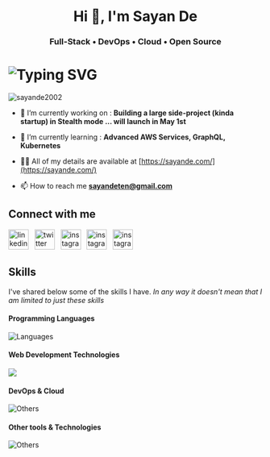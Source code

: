 <h1 align="center">Hi 👋, I'm Sayan De</h1>
<h3 align="center">Full-Stack • DevOps • Cloud • Open Source</h3> 

# ![Typing SVG](https://readme-typing-svg.demolab.com?font=Fira+Code&size=30&pause=1000&vCenter=true&width=800&color=fa8c01&lines=Sayan+De+Welcoming+you+%F0%9F%91%8B;I+am+a+passionate+Full+-+Stack+Developer;I+am+a+passionate+DevOps+-+Developer;I+am+a+passionate+Cloud+-+Developer;)

<p align="left"> <img src="https://komarev.com/ghpvc/?username=sayande2002&label=Profile%20views&color=0e75b6&style=flat" alt="sayande2002" /> </p>

- 🔭 I’m currently working on :
  **Building a large side-project (kinda startup) in Stealth mode ... will launch in May 1st** 

- 🌱 I’m currently learning :
  **Advanced AWS Services, GraphQL, Kubernetes**

- 👨‍💻 All of my details are available at [https://sayande.com/](https://sayande.com/)

- 📫 How to reach me **sayandeten@gmail.com**

## Connect with me
[<img src='https://cdn.simpleicons.org/linkedin/0A66C2' alt='linkedin' height='40'>](https://www.linkedin.com/in/sayande/) &nbsp;
[<img src='https://cdn.simpleicons.org/twitter?&theme=light' alt='twitter' height='40'>](https://twitter.com/sayandedotcom) &nbsp;
[<img src='https://cdn.simpleicons.org/instagram?&theme=light' alt='instagram' height='40'>](https://instagram.com/sayandedotcom) &nbsp;
[<img src='https://cdn.simpleicons.org/facebook?&theme=light' alt='instagram' height='40'>](https://www.facebook.com/profile.php?id=100010494277272) &nbsp;
[<img src='https://cdn.simpleicons.org/gmail' alt='instagram' height='40'>](mailto:sayandeten@gmail.com) &nbsp;

## Skills

I've shared below some of the skills I have. _In any way it doesn't mean that I am limited to just these skills_
#### Programming Languages
![Languages](https://skillicons.dev/icons?i=js,ts,python,java,go,SQL)
#### Web Development Technologies
![](https://skillicons.dev/icons?i=react,next,tailwind,nodejs,express,graphql,prisma,postgres,mongodb,redis,kafka)

#### DevOps & Cloud
![Others](https://skillicons.dev/icons?i=git,github,githubactions,aws,docker,kubernetes,jenkins,nginx,terraform,prometheus,grafana,ansible,vercel,cloudflare)

#### Other tools & Technologies
![Others](https://skillicons.dev/icons?i=markdown,regex,vscode,linux,bash,vim,powershell,postman,selenium,vite,latex,figma)

<!-- - 📄 My Resume [https://sayande.me/assets/SayanDeCV.pdf](https://sayande.me/assets/SayanDeCV.pdf) -->
<!-- - - Technical Skills:-
- **Languages -**  JavaScript, TypeScript, Golang, Python, Java, SQL
- **Web Dev   -**  React.js, Next.js, Prisma, Node.js, PostgreSQL, Redis, MongoDB, GraphQL, Kafka, Elasticsearch
- **DevOps    -**  Git, Jenkins, Docker, Kubernetes, ArgoCD, Nginix, Terraform, Ansible, Prometheus, Grafana
- **Cloud     -**  AWS ( IAM, VPC, EC2, S3, RDS, Lambda, ELB, Auto Scaling, Route 53, ElastiCache, CloudFront, ECS, EKS )
- **Others    -**  DSA, RDBMS, OS, Cloud Computing, Networking, Linux, System Design ( HLD & LLD) --->
